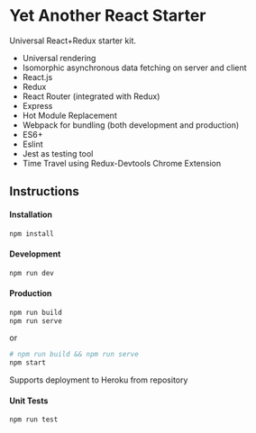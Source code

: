 # Yet Another React Starter

Universal React+Redux starter kit.

- Universal rendering
- Isomorphic asynchronous data fetching on server and client
- React.js
- Redux
- React Router (integrated with Redux)
- Express
- Hot Module Replacement
- Webpack for bundling (both development and production)
- ES6+
- Eslint
- Jest as testing tool
- Time Travel using Redux-Devtools Chrome Extension

## Instructions

#### Installation

```bash
npm install
```

#### Development

```bash
npm run dev
```


#### Production

```bash
npm run build
npm run serve
```

or

```bash
# npm run build && npm run serve
npm start
```

Supports deployment to Heroku from repository

#### Unit Tests

```bash
npm run test
```

